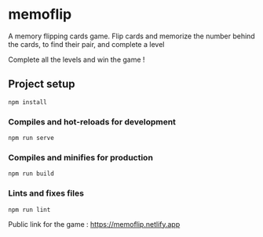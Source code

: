 # memoflip

A memory flipping cards game. Flip cards and memorize the number behind the cards, to find their pair, and complete a level

Complete all the levels and win the game !

## Project setup
```
npm install
```

### Compiles and hot-reloads for development
```
npm run serve
```

### Compiles and minifies for production
```
npm run build
```

### Lints and fixes files
```
npm run lint
```

Public link for the game  :
https://memoflip.netlify.app
